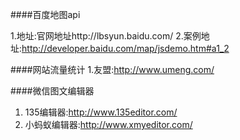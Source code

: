 ####百度地图api

1.地址:官网地址http://lbsyun.baidu.com/
2.案例地址:http://developer.baidu.com/map/jsdemo.htm#a1_2


####网站流量统计
1.友盟:http://www.umeng.com/

####微信图文编辑器
1. 135编辑器:http://www.135editor.com/
2. 小蚂蚁编辑器:http://www.xmyeditor.com/